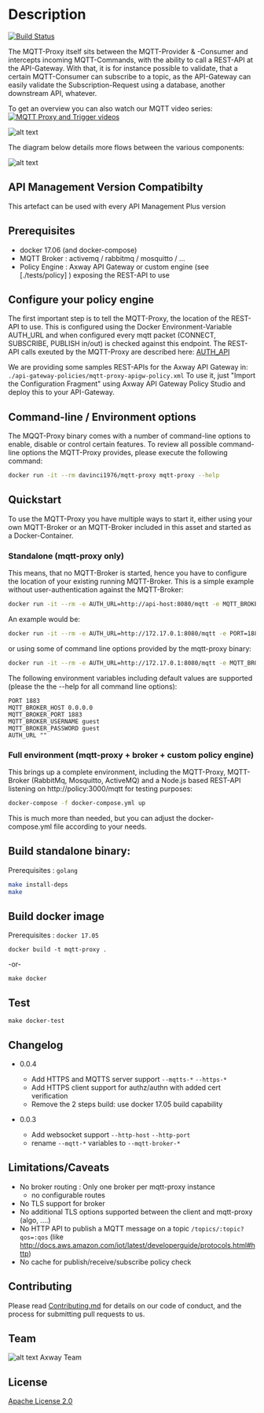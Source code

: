 # Description

[![Build Status](https://travis-ci.org/Axway-API-Management-Plus/mqtt-proxy.svg?branch=master)](https://travis-ci.org/Axway-API-Management-Plus/mqtt-proxy)

The MQTT-Proxy itself sits between the MQTT-Provider & -Consumer and intercepts incoming MQTT-Commands, with the ability to call a REST-API at the API-Gateway. With that, it is for instance possible to validate, that a certain MQTT-Consumer can subscribe to a topic, as the API-Gateway can easily validate the Subscription-Request using a database, another downstream API, whatever.


To get an overview you can also watch our MQTT video series:  
[![MQTT Proxy and Trigger videos](https://img.youtube.com/vi/8RoElGdBVxY/1.jpg)](https://www.youtube.com/playlist?list=PLSlCpG9zsECrWZLocBzr3MM8AAatkArUF)  

![alt text][Image1]

[Image1]: https://github.com/Axway-API-Management-Plus/mqtt-proxy/blob/master/readme/mqtt-proxy01.png "Image1"


The diagram below details more flows between the various components:

![alt text][Image2]

[Image2]: https://github.com/Axway-API-Management-Plus/mqtt-proxy/blob/master/readme/mqtt-proxy02.png "Image2"



## API Management Version Compatibilty
This artefact can be used with every API Management Plus version

## Prerequisites
- docker 17.06 (and docker-compose)
- MQTT Broker   : activemq / rabbitmq / mosquitto / ...
- Policy Engine : Axway API Gateway or custom engine (see [./tests/policy] ) exposing the REST-API to use

## Configure your policy engine
The first important step is to tell the MQTT-Proxy, the location of the REST-API to use. This is configured using the Docker Environment-Variable AUTH_URL and when configured every mqtt packet (CONNECT, SUBSCRIBE, PUBLISH in/out) is checked against this endpoint. The REST-API calls exeuted by the MQTT-Proxy are described here: [AUTH_API](./AUTH_API.md)

We are providing some samples REST-APIs for the Axway API Gateway in: `./api-gateway-policies/mqtt-proxy-apigw-policy.xml`
To use it, just "Import the Configuration Fragment" using Axway API Gateway Policy Studio and deploy this to your API-Gateway.

## Command-line / Environment options
The MQQT-Proxy binary comes with a number of command-line options to enable, disable or control certain features. To review all possible command-line options the MQTT-Proxy provides, please execute the following command:
```sh
docker run -it --rm davinci1976/mqtt-proxy mqtt-proxy --help
```

## Quickstart
To use the MQTT-Proxy you have multiple ways to start it, either using your own MQTT-Broker or an MQTT-Broker included in this asset and started as a Docker-Container.  

### Standalone (mqtt-proxy only)
This means, that no MQTT-Broker is started, hence you have to configure the location of your existing running MQTT-Broker. 
This is a simple example without user-authentication against the MQTT-Broker:
```sh
docker run -it --rm -e AUTH_URL=http://api-host:8080/mqtt -e MQTT_BROKER_HOST=my-mqtt-broker -p 1883:1883 davinci1976/mqtt-proxy
```
An example would be:
```sh
docker run -it --rm -e AUTH_URL=http://172.17.0.1:8080/mqtt -e PORT=1884 -e MQTT_BROKER_HOST=172.10.1 -p 1884:1883 davinci1976/mqtt-proxy
```
or using some of command line options provided by the mqtt-proxy binary:
```sh
docker run -it --rm -e AUTH_URL=http://172.17.0.1:8080/mqtt -e MQTT_BROKER_HOST=172.10.1 -p 1884:1883 davinci1976/mqtt-proxy mqtt-proxy -mqtt-port 1884 -mqtts-port 1885
```
The following environment variables including default values are supported (please the the --help for all command line options):
```
PORT 1883
MQTT_BROKER_HOST 0.0.0.0
MQTT_BROKER_PORT 1883
MQTT_BROKER_USERNAME guest
MQTT_BROKER_PASSWORD guest
AUTH_URL ""
```

### Full environment (mqtt-proxy + broker + custom policy engine)
This brings up a complete environment, including the MQTT-Proxy, MQTT-Broker (RabbitMq, Mosquitto, ActiveMQ) and a Node.js based REST-API listening on http://policy:3000/mqtt for testing purposes:
```sh
docker-compose -f docker-compose.yml up
```
This is much more than needed, but you can adjust the docker-compose.yml file according to your needs.

## Build standalone binary:
Prerequisites : `golang`
```sh
make install-deps
make
```

## Build docker image
Prerequisites : `docker 17.05`

```
docker build -t mqtt-proxy .
```
-or-
```
make docker
```

## Test
```
make docker-test
```

## Changelog
- 0.0.4
  - Add HTTPS and MQTTS server support `--mqtts-*` `--https-*`
  - Add HTTPS client support for authz/authn with added cert verification  
  - Remove the 2 steps build: use docker 17.05 build capability

- 0.0.3
  - Add websocket support `--http-host` `--http-port`
  - rename `--mqtt-*` variables to `--mqtt-broker-*`


## Limitations/Caveats
- No broker routing : Only one broker per mqtt-proxy instance
  - no configurable routes
- No TLS support for broker
- No additional TLS options supported between the client and mqtt-proxy (algo, ....)
- No HTTP API to publish a MQTT message on a topic `/topics/:topic?qos=:qos`
   (like http://docs.aws.amazon.com/iot/latest/developerguide/protocols.html#http)
- No cache for publish/receive/subscribe policy check

## Contributing

Please read [Contributing.md](https://github.com/Axway-API-Management-Plus/Common/blob/master/Contributing.md) for details on our code of conduct, and the process for submitting pull requests to us.

## Team

![alt text][Axwaylogo] Axway Team

[Axwaylogo]: https://github.com/Axway-API-Management/Common/blob/master/img/AxwayLogoSmall.png  "Axway logo"


## License
[Apache License 2.0](/LICENSE)
